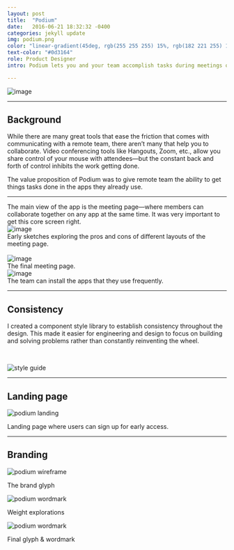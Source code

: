 ```yaml
---
layout: post
title:  "Podium"
date:   2016-06-21 18:32:32 -0400
categories: jekyll update
img: podium.png
color: "linear-gradient(45deg, rgb(255 255 255) 15%, rgb(182 221 255) 100%)"
text-color: "#0d3164"
role: Product Designer
intro: Podium lets you and your team accomplish tasks during meetings on the apps you already use. As Product Designer, I had end-to-end responsibility for all product design efforts.

---
```


<div class="large-section">
  <img src="/img/podium-hero.png" alt="image" />
</div>

<hr>

<div class="row">
  <div class="col-sm-6">
    <h2 class="section-left">Background</h2>
  </div>
  <div class="col-sm-6">
  <p>While there are many great tools that ease the friction that comes with communicating with a remote team, there aren’t many that help you to collaborate. Video conferencing tools like Hangouts, Zoom, etc., allow you share control of your mouse with attendees—but the constant back and forth of control inhibits the work getting done.</p>

  <p>The value proposition of Podium was to give remote team the ability to get things tasks done in the apps they already use.</p>
  </div>
</div>

<hr>
The main view of the app is the meeting page—where members can collaborate together on any app at the same time. It was very important to get this core screen right.

<br/>

<div class="large-section">
  <img src="/img/podium-sketch.png" alt="image" />
</div>

<div class="caption">Early sketches exploring the pros and cons of different layouts of the meeting page.</div>

<br/>

<div class="large-section">
  <img src="/img/podium-meeting.png" alt="image" />
</div>

<div class="caption">The final meeting page.</div>

<div class="large-section">
  <img src="/img/podium-apps.png" alt="image" />
</div>

<div class="caption">The team can install the apps that they use frequently.</div>

<hr>

## Consistency

I created a component style library to establish consistency throughout the design. This made it easier for engineering and design to focus on building and solving problems rather than constantly reinventing the wheel.

<br/>

![style guide](/img/podium-style.png)

<hr>

## Landing page

![podium landing](/img/podium-landing.png)

Landing page where users can sign up for early access.

<hr>

## Branding

![podium wireframe](/img/podium-logo-wire.gif)

<div class="caption">The brand glyph</div>

![podium wordmark](/img/podium-wordmark-weights.png)

<div class="caption">Weight explorations</div>

![podium wordmark](/img/podium-wordmark.png)

<div class="caption">Final glyph & wordmark</div>
